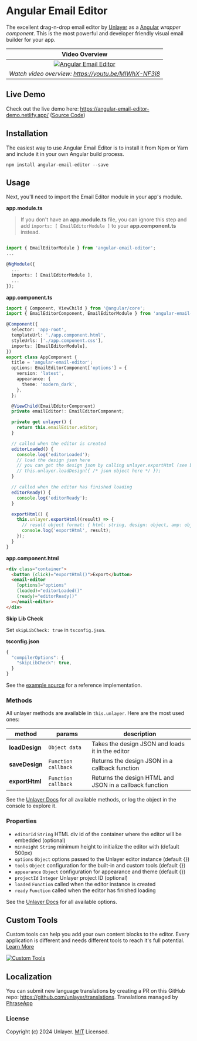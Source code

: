 # Angular Email Editor

The excellent drag-n-drop email editor by [Unlayer](https://unlayer.com/embed) as a [Angular](https://angular.io/) _wrapper component_. This is the most powerful and developer friendly visual email builder for your app.

|                                                           Video Overview                                                            |
| :---------------------------------------------------------------------------------------------------------------------------------: |
| [![Angular Email Editor](https://unroll-assets.s3.amazonaws.com/unlayervideotour.png)](https://www.youtube.com/watch?v=MIWhX-NF3j8) |
|                                        _Watch video overview: https://youtu.be/MIWhX-NF3j8_                                         |

## Live Demo

Check out the live demo here: https://angular-email-editor-demo.netlify.app/ ([Source Code](https://github.com/unlayer/angular-email-editor/tree/master/src))

## Installation

The easiest way to use Angular Email Editor is to install it from Npm or Yarn and include it in your own Angular build process.

```
npm install angular-email-editor --save
```

## Usage

Next, you'll need to import the Email Editor module in your app's module.

**app.module.ts**

> If you don't have an **app.module.ts** file, you can ignore this step and add `imports: [ EmailEditorModule ]` to your **app.component.ts** instead.

```ts

import { EmailEditorModule } from 'angular-email-editor';
...

@NgModule({
  ...
  imports: [ EmailEditorModule ],
  ...
});
```

**app.component.ts**

```ts
import { Component, ViewChild } from '@angular/core';
import { EmailEditorComponent, EmailEditorModule } from 'angular-email-editor';

@Component({
  selector: 'app-root',
  templateUrl: './app.component.html',
  styleUrls: ['./app.component.css'],
  imports: [EmailEditorModule],
})
export class AppComponent {
  title = 'angular-email-editor';
  options: EmailEditorComponent['options'] = {
    version: 'latest',
    appearance: {
      theme: 'modern_dark',
    },
  };

  @ViewChild(EmailEditorComponent)
  private emailEditor!: EmailEditorComponent;

  private get unlayer() {
    return this.emailEditor.editor;
  }

  // called when the editor is created
  editorLoaded() {
    console.log('editorLoaded');
    // load the design json here
    // you can get the design json by calling unlayer.exportHtml (see below)
    // this.unlayer.loadDesign({ /* json object here */ });
  }

  // called when the editor has finished loading
  editorReady() {
    console.log('editorReady');
  }

  exportHtml() {
    this.unlayer.exportHtml((result) => {
      // result object format: { html: string, design: object, amp: object, chunks: object }
      console.log('exportHtml', result);
    });
  }
}
```

**app.component.html**

```html
<div class="container">
  <button (click)="exportHtml()">Export</button>
  <email-editor
    [options]="options"
    (loaded)="editorLoaded()"
    (ready)="editorReady()"
  ></email-editor>
</div>
```

**Skip Lib Check**

Set `skipLibCheck: true` in `tsconfig.json`.

**tsconfig.json**

```ts
{
  "compilerOptions": {
    "skipLibCheck": true,
  }
}
```

See the [example source](https://github.com/unlayer/angular-email-editor/tree/master/src) for a reference implementation.

### Methods

All unlayer methods are available in `this.unlayer`. Here are the most used ones:

| method         | params              | description                                             |
| -------------- | ------------------- | ------------------------------------------------------- |
| **loadDesign** | `Object data`       | Takes the design JSON and loads it in the editor        |
| **saveDesign** | `Function callback` | Returns the design JSON in a callback function          |
| **exportHtml** | `Function callback` | Returns the design HTML and JSON in a callback function |

See the [Unlayer Docs](https://docs.unlayer.com/) for all available methods, or log the object in the console to explore it.


### Properties

- `editorId` `String` HTML div id of the container where the editor will be embedded (optional)
- `minHeight` `String` minimum height to initialize the editor with (default 500px)
- `options` `Object` options passed to the Unlayer editor instance (default {})
- `tools` `Object` configuration for the built-in and custom tools (default {})
- `appearance` `Object` configuration for appearance and theme (default {})
- `projectId` `Integer` Unlayer project ID (optional)
- `loaded` `Function` called when the editor instance is created
- `ready` `Function` called when the editor has finished loading

See the [Unlayer Docs](https://docs.unlayer.com/) for all available options.

## Custom Tools

Custom tools can help you add your own content blocks to the editor. Every application is different and needs different tools to reach it's full potential. [Learn More](https://docs.unlayer.com/docs/custom-tools)

[![Custom Tools](https://unroll-assets.s3.amazonaws.com/custom_tools.png)](https://docs.unlayer.com/docs/custom-tools)

## Localization

You can submit new language translations by creating a PR on this GitHub repo: https://github.com/unlayer/translations. Translations managed by [PhraseApp](https://phraseapp.com)

### License

Copyright (c) 2024 Unlayer. [MIT](LICENSE) Licensed.
